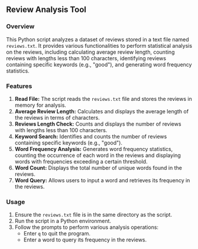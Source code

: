 ## **Review Analysis Tool**

### Overview

This Python script analyzes a dataset of reviews stored in a text file named `reviews.txt`. It provides various functionalities to perform statistical analysis on the reviews, including calculating average review length, counting reviews with lengths less than 100 characters, identifying reviews containing specific keywords (e.g., "good"), and generating word frequency statistics.

### Features

1. **Read File:** The script reads the `reviews.txt` file and stores the reviews in memory for analysis.
2. **Average Review Length:** Calculates and displays the average length of the reviews in terms of characters.
3. **Reviews Length Check:** Counts and displays the number of reviews with lengths less than 100 characters.
4. **Keyword Search:** Identifies and counts the number of reviews containing specific keywords (e.g., "good").
5. **Word Frequency Analysis:** Generates word frequency statistics, counting the occurrence of each word in the reviews and displaying words with frequencies exceeding a certain threshold.
6. **Word Count:** Displays the total number of unique words found in the reviews.
7. **Word Query:** Allows users to input a word and retrieves its frequency in the reviews.

### Usage

1. Ensure the `reviews.txt` file is in the same directory as the script.
2. Run the script in a Python environment.
3. Follow the prompts to perform various analysis operations:
    - Enter `q` to quit the program.
    - Enter a word to query its frequency in the reviews.
